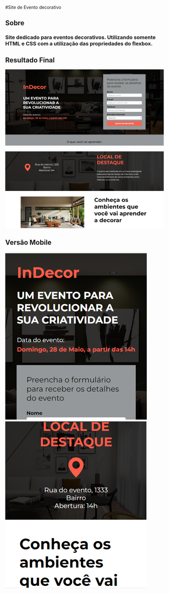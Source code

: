 #Site de Evento decorativo

## Sobre


### Site dedicado para eventos decorativos. Utilizando somente HTML e CSS com a utilização das propriedades do flexbox.

## Resultado Final

![image](https://raw.githubusercontent.com/Gabriel-Silvaa/indecor_html/main/img/screen/01.png)

![image](https://raw.githubusercontent.com/Gabriel-Silvaa/indecor_html/main/img/screen/02.png)


## Versão Mobile

![image](https://raw.githubusercontent.com/Gabriel-Silvaa/indecor_html/main/img/screen/mob_01.png) ![image](https://raw.githubusercontent.com/Gabriel-Silvaa/indecor_html/main/img/screen/mob_02.png)





